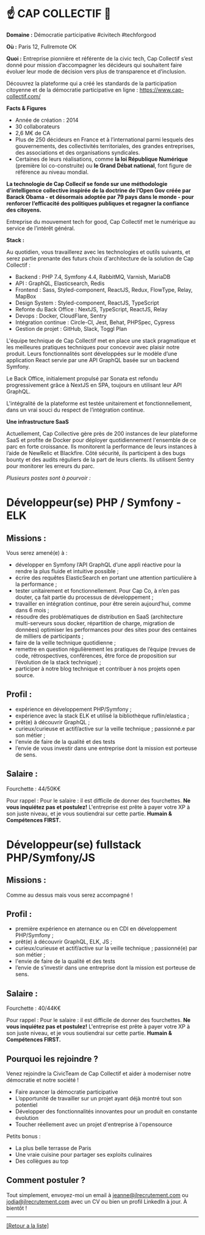 # ☝️ CAP COLLECTIF 📢 

**Domaine :** Démocratie participative #civitech #techforgood

**Où :** Paris 12, Fullremote OK

**Quoi :** Entreprise pionnière et référente de la civic tech, Cap Collectif s’est donné pour mission d’accompagner les décideurs qui souhaitent faire évoluer leur mode de décision vers plus de transparence et d’inclusion.

Découvrez la plateforme qui a créé les standards de la participation citoyenne et de la démocratie participative en ligne :
https://www.cap-collectif.com/


**Facts & Figures**
- Année de création : 2014
- 30 collaborateurs
- 2,6 M€ de CA
- Plus de 250 décideurs en France et à l’international parmi lesquels des gouvernements, des collectivités territoriales, des grandes entreprises, des associations et des organisations syndicales. 
- Certaines de leurs réalisations, comme **la loi République Numérique** (première loi co-construite) ou **le Grand Débat national**, font figure de référence au niveau mondial.

**La technologie de Cap  Collecif se fonde sur une méthodologie d’intelligence collective inspirée de la doctrine de l’Open Gov créée par Barack Obama - et désormais adoptée par 79 pays dans le monde - pour renforcer l’efficacité des politiques publiques et regagner la confiance des citoyens.**


Entreprise du mouvement tech for good, Cap Collectif met le numérique au service de l’intérêt général.

**Stack :** 

Au quotidien, vous travaillerez avec les technologies et outils suivants, et serez partie prenante des futurs choix d'architecture de la solution de Cap Collectif :

* Backend : PHP 7.4, Symfony 4.4, RabbitMQ, Varnish, MariaDB
* API : GraphQL, Elasticsearch, Redis
* Frontend : Sass, Styled-component, ReactJS, Redux, FlowType, Relay, MapBox
* Design System : Styled-component, ReactJS, TypeScript
* Refonte du Back Office : NextJS, TypeScript, ReactJS, Relay
* Devops : Docker, CloudFlare, Sentry
* Intégration continue : Circle-CI, Jest, Behat, PHPSpec, Cypress
* Gestion de projet : GitHub, Slack, Toggl Plan

L'équipe technique de Cap Collectif met en place une stack pragmatique et les meilleures pratiques techniques pour concevoir avec plaisir notre produit. Leurs fonctionnalités sont développées sur le modèle d’une application React servie par une API GraphQL basée sur un backend Symfony.

Le Back Office, initialement propulsé par Sonata est refondu progressivement grâce à NextJS en SPA, toujours en utilisant leur API GraphQL.

L'intégralité de la plateforme est testée unitairement et fonctionnellement, dans un vrai souci du respect de l’intégration continue. 

**Une infrastructure SaaS**

Actuellement, Cap Collective gère près de 200 instances de leur plateforme SaaS et profite de Docker pour déployer quotidiennement l'ensemble de ce parc en forte croissance. Ils monitorent la performance de leurs instances à l’aide de NewRelic et Blackfire. Côté sécurité, ils participent à des bugs bounty et des audits réguliers de la part de leurs clients. Ils utilisent Sentry pour monitorer les erreurs du parc.

*Plusieurs postes sont à pourvoir :*


# Développeur(se) PHP / Symfony - ELK 

## Missions :

Vous serez amené(e) à :

* développer en Symfony l’API GraphQL d’une appli réactive pour la rendre la plus fluide et intuitive possible ;
* écrire des requêtes ElasticSearch en portant une attention particulière à la performance ;
* tester unitairement et fonctionnellement. Pour Cap Co, à n’en pas douter, ça fait partie du processus de développement ;
* travailler en intégration continue, pour être serein aujourd’hui, comme dans 6 mois ;
* résoudre des problématiques de distribution en SaaS (architecture multi-serveurs sous docker, répartition de charge, migration de données)
optimiser les performances pour des sites pour des centaines de milliers de participants ;
* faire de la veille technique quotidienne ;
* remettre en question régulièrement les pratiques de l’équipe (revues de code, rétrospectives, conférences, être force de proposition sur l’évolution de la stack technique) ;
* participer à notre blog technique et contribuer à nos projets open source.

## Profil :

* expérience en développement PHP/Symfony ;
* expérience avec la stack ELK et utilisé la bibliothèque ruflin/elastica ;
* prêt(e) à découvrir GraphQL ;
* curieux/curieuse et actif/active sur la veille technique ;
passionné.e par son métier ;
* l'envie de faire de la qualité et des tests
* l’envie de vous investir dans une entreprise dont la mission est porteuse de sens.

## Salaire :

Fourchette : 44/50K€

Pour rappel :  Pour le salaire : il est difficile de donner des fourchettes. **Ne vous inquiétez pas et postulez!** L'entreprise est prête à payer votre XP à son juste niveau, et je vous soutiendrai sur cette partie. **Humain & Compétences FIRST.**

# Développeur(se) fullstack PHP/Symfony/JS

## Missions :

Comme au dessus mais vous serez accompagné !

## Profil :

* première expérience en aternance ou en CDI en développement PHP/Symfony ;
* prêt(e) à découvrir GraphQL, ELK, JS ;
* curieux/curieuse et actif/active sur la veille technique ;
passionné(e) par son métier ;
* l'envie de faire de la qualité et des tests
* l’envie de s’investir dans une entreprise dont la mission est porteuse de sens.

## Salaire :

Fourchette : 40/44K€

Pour rappel :  Pour le salaire : il est difficile de donner des fourchettes. **Ne vous inquiétez pas et postulez!** L'entreprise est prête à payer votre XP à son juste niveau, et je vous soutiendrai sur cette partie. **Humain & Compétences FIRST.**

## Pourquoi les rejoindre ?

Venez rejoindre la CivicTeam de Cap Collectif et aider à moderniser notre démocratie et notre société !

* Faire avancer la démocratie participative
* L’opportunité de travailler sur un projet ayant déjà montré tout son potentiel
* Développer des fonctionnalités innovantes pour un produit en constante évolution
* Toucher réellement avec un projet d'entreprise à l'opensource

Petits bonus :

* La plus belle terrasse de Paris
* Une vraie cuisine pour partager ses exploits culinaires
* Des collègues au top

## Comment postuler ?

Tout simplement, envoyez-moi un email à jeanne@jlrecrutement.com ou jodia@jlrecrutement.com avec un CV ou bien un profil LinkedIn à jour. À bientôt ! 

----
<a href="https://github.com/jlondiche/job-board-php/blob/master/README.md">[Retour a la liste]</a>

